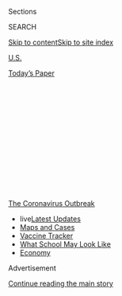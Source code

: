 <div id="app">

<div>

<div>

<div>

<div class="NYTAppHideMasthead css-1q2w90k e1suatyy0">

<div class="section css-ui9rw0 e1suatyy2">

<div class="css-eph4ug er09x8g0">

<div class="css-6n7j50">

</div>

<span class="css-1dv1kvn">Sections</span>

<div class="css-10488qs">

<span class="css-1dv1kvn">SEARCH</span>

</div>

[Skip to content](#site-content)[Skip to site
index](#site-index)

</div>

<div id="masthead-section-label" class="css-1wr3we4 eaxe0e00">

[U.S.](https://www.nytimes3xbfgragh.onion/section/us)

</div>

<div class="css-10698na e1huz5gh0">

</div>

</div>

<div id="masthead-bar-one" class="section hasLinks css-15hmgas e1csuq9d3">

<div class="css-uqyvli e1csuq9d0">

</div>

<div class="css-1uqjmks e1csuq9d1">

</div>

<div class="css-9e9ivx">

[](https://myaccount.nytimes3xbfgragh.onion/auth/login?response_type=cookie&client_id=vi)

</div>

<div class="css-1bvtpon e1csuq9d2">

[Today’s
Paper](https://www.nytimes3xbfgragh.onion/section/todayspaper)

</div>

</div>

</div>

</div>

<div data-aria-hidden="false">

<div id="site-content" data-role="main">

<div>

<div class="css-1aor85t" style="opacity:0.000000001;z-index:-1;visibility:hidden">

<div class="css-1hqnpie">

<div class="css-epjblv">

<span class="css-17xtcya">[U.S.](/section/us)</span><span class="css-x15j1o">|</span><span class="css-fwqvlz">Celebrating
Eid al-Adha Amid a
Pandemic</span>

</div>

<div class="css-k008qs">

<div class="css-1iwv8en">

<span class="css-18z7m18"></span>

<div>

</div>

</div>

<span class="css-1n6z4y">https://nyti.ms/3i21FBH</span>

<div class="css-1705lsu">

<div class="css-4xjgmj">

<div class="css-4skfbu" data-role="toolbar" data-aria-label="Social Media Share buttons, Save button, and Comments Panel with current comment count" data-testid="share-tools">

  - 
  - 
  - 
  - 
    
    <div class="css-6n7j50">
    
    </div>

  - 

</div>

</div>

</div>

</div>

</div>

</div>

<div id="NYT_TOP_BANNER_REGION" class="css-13pd83m">

<div>

<div id="styln-prism-menu-1592847958612" class="section interactive-content interactive-size-medium css-1edisqu">

<div class="css-17ih8de interactive-body">

<div id="scroll-container" class="css-1gj85ro">

[<span class="styln-title-wrap"><span class="css-1pje3qr">The
Coronavirus</span><span class="css-1pje3qr">
Outbreak</span></span>](https://www.nytimes3xbfgragh.onion/news-event/coronavirus?action=click&pgtype=Article&state=default&region=TOP_BANNER&context=storylines_menu)

  - <span class="css-kqxiym" data-emphasize="true">live</span>[Latest
    Updates](https://www.nytimes3xbfgragh.onion/2020/08/01/world/coronavirus-covid-19.html?action=click&pgtype=Article&state=default&region=TOP_BANNER&context=storylines_menu)
  - [Maps and
    Cases](https://www.nytimes3xbfgragh.onion/interactive/2020/us/coronavirus-us-cases.html?action=click&pgtype=Article&state=default&region=TOP_BANNER&context=storylines_menu)
  - [Vaccine
    Tracker](https://www.nytimes3xbfgragh.onion/interactive/2020/science/coronavirus-vaccine-tracker.html?action=click&pgtype=Article&state=default&region=TOP_BANNER&context=storylines_menu)
  - [What School May Look
    Like](https://www.nytimes3xbfgragh.onion/interactive/2020/07/29/us/schools-reopening-coronavirus.html?action=click&pgtype=Article&state=default&region=TOP_BANNER&context=storylines_menu)
  - [Economy](https://www.nytimes3xbfgragh.onion/live/2020/07/31/business/stock-market-today-coronavirus?action=click&pgtype=Article&state=default&region=TOP_BANNER&context=storylines_menu)

</div>

</div>

</div>

</div>

</div>

<div id="top-wrapper" class="css-1sy8kpn">

<div id="top-slug" class="css-l9onyx">

Advertisement

</div>

[Continue reading the main
story](#after-top)

<div class="ad top-wrapper" style="text-align:center;height:100%;display:block;min-height:250px">

<div id="top" class="place-ad" data-position="top" data-size-key="top">

</div>

</div>

<div id="after-top">

</div>

</div>

<div>

<div id="sponsor-wrapper" class="css-1hyfx7x">

<div id="sponsor-slug" class="css-19vbshk">

Supported by

</div>

[Continue reading the main
story](#after-sponsor)

<div id="sponsor" class="ad sponsor-wrapper" style="text-align:center;height:100%;display:block">

</div>

<div id="after-sponsor">

</div>

</div>

<div class="css-186x18t">

Race/Related

</div>

<div class="css-1vkm6nb ehdk2mb0">

# Celebrating Eid al-Adha Amid a Pandemic

</div>

With socially distanced gatherings now the norm, we talked to a few
people about how they planned to celebrate one of Islam’s holiest days.

<div class="css-79elbk" data-testid="photoviewer-wrapper">

<div class="css-z3e15g" data-testid="photoviewer-wrapper-hidden">

</div>

<div class="css-1a48zt4 ehw59r15" data-testid="photoviewer-children">

![<span class="css-16f3y1r e13ogyst0" data-aria-hidden="true">Ahmed
Akbar picks up ice cream from a drive-through at a mosque. Celebrations
of Eid al-Adha were different in this pandemic
year.</span><span class="css-cnj6d5 e1z0qqy90" itemprop="copyrightHolder"><span class="css-1ly73wi e1tej78p0">Credit...</span><span><span>Ali
Lapetina for The New York
Times</span></span></span>](https://static01.graylady3jvrrxbe.onion/images/2020/08/01/us/01racerelated-eid/01racerelated-eid-articleLarge.jpg?quality=75&auto=webp&disable=upscale)

</div>

</div>

<div class="css-18e8msd">

<div class="css-vp77d3 epjyd6m0">

<div class="css-hus3qt ey68jwv0" data-aria-hidden="true">

[![Fahima
Haque](https://static01.graylady3jvrrxbe.onion/images/2020/07/03/reader-center/author-fahima-haque/author-fahima-haque-thumbLarge.png
"Fahima Haque")](https://www.nytimes3xbfgragh.onion/by/fahima-haque)

</div>

<div class="css-1baulvz">

By [<span class="css-1baulvz last-byline" itemprop="name">Fahima
Haque</span>](https://www.nytimes3xbfgragh.onion/by/fahima-haque)

</div>

</div>

  - Aug. 1, 2020, <span class="css-epvm6">12:10 p.m.
    ET</span>

  - 
    
    <div class="css-4xjgmj">
    
    <div class="css-d8bdto" data-role="toolbar" data-aria-label="Social Media Share buttons, Save button, and Comments Panel with current comment count" data-testid="share-tools">
    
      - 
      - 
      - 
      - 
        
        <div class="css-6n7j50">
        
        </div>
    
      - 
    
    </div>
    
    </div>

</div>

</div>

<div class="section meteredContent css-1r7ky0e" name="articleBody" itemprop="articleBody">

<div class="css-1fanzo5 StoryBodyCompanionColumn">

<div class="css-53u6y8">

*\[Race/Related is available as a newsletter.* [*Sign up here to get it
delivered to your
inbox*](https://www.nytimes3xbfgragh.onion/newsletters/race-related)*.\]*

## Celebrating Eid al-Adha

Most countries observed Eid al-Adha on Friday, and so a belated Eid
Mubarak to all who celebrated one of the holiest days in Islam. It is
meant to remind Muslims of their faithfulness to Allah and each other,
through Zakat, one of the five pillars of the religion that focuses on
charity.

The holiday commemorates the story of the Prophet Ibrahim’s devotion to
Allah and his willingness to sacrifice his son Ismail. Allah ultimately
spared Ismail, and instead sacrificed a ram. You might know the story as
Abraham and Isaac, per the Judeo-Christian tradition. This is why Eid
al-Adha is known as the festival of sacrifice and why families slaughter
an animal — often a goat, sheep or a cow — to give to a family in need.

Eid al-Adha also comes right after Hajj, a sacred pilgrimage to Mecca
that is a mandate for Muslims who are able-bodied and can afford the
five-day trip. Usually 2.5 million Muslims make the journey. But this
year, because of the global pandemic, Saudi Arabia [said it would allow
just 1,000](https://www.nytimes3xbfgragh.onion/2020/07/30/world/middleeast/pilgrims-hajj-mecca-coronavirus-pandemic.html)
people, and all from within the
kingdom.

<div id="NYT_MAIN_CONTENT_1_REGION" class="css-9tf9ac">

<div>

<div id="styln-covid-updates-world" class="section interactive-content interactive-size-medium css-1ftcdic">

<div class="css-17ih8de interactive-body">

<div id="styln-briefing-block" data-asset-id="QXJ0aWNsZTpueXQ6Ly9hcnRpY2xlLzhiMjRmNTQ0LWVhMmUtNTlmNC1hMDZiLTM0YWI3YTlmN2E4YQ==">

<div class="briefing-block-header-section">

# [Latest Updates: Global Coronavirus Outbreak](https://www.nytimes3xbfgragh.onion/2020/08/01/world/coronavirus-covid-19.html?action=click&pgtype=Article&state=default&region=MAIN_CONTENT_1&context=storylines_live_updates)

<div class="briefing-block-ts">

Updated 2020-08-01T19:08:55.687Z

</div>

</div>

  - [Top officials work to break impasse over jobless
    benefit.](https://www.nytimes3xbfgragh.onion/2020/08/01/world/coronavirus-covid-19.html?action=click&pgtype=Article&state=default&region=MAIN_CONTENT_1&context=storylines_live_updates#link-3ac56579)
  - [The virus picks up dangerous speed in the Midwest, and in areas
    that had seen
    success.](https://www.nytimes3xbfgragh.onion/2020/08/01/world/coronavirus-covid-19.html?action=click&pgtype=Article&state=default&region=MAIN_CONTENT_1&context=storylines_live_updates#link-8796723)
  - [Thousands in Berlin protest Germany’s coronavirus
    measures.](https://www.nytimes3xbfgragh.onion/2020/08/01/world/coronavirus-covid-19.html?action=click&pgtype=Article&state=default&region=MAIN_CONTENT_1&context=storylines_live_updates#link-25930521)

<div class="briefing-block-footer">

<div class="briefing-block-footer-meta">

[See more
updates](https://www.nytimes3xbfgragh.onion/2020/08/01/world/coronavirus-covid-19.html?action=click&pgtype=Article&state=default&region=MAIN_CONTENT_1&context=storylines_live_updates)

</div>

<div class="briefing-block-briefinglinks">

<span>More live coverage:</span>
[Markets](https://www.nytimes3xbfgragh.onion/live/2020/07/31/business/stock-market-today-coronavirus?action=click&pgtype=Article&state=default&region=MAIN_CONTENT_1&context=storylines_live_updates)

</div>

</div>

</div>

</div>

</div>

</div>

</div>

I’m celebrating — socially distanced — with my parents and one of my
sisters, who lives in the New York City borough of Queens, not far from
our parents and from where I grew up. My dad went to a socially
distanced prayer service in the morning and my mom and I prayed at home.
My mom usually makes a feast — pulao, biryani, kebabs and much more —
but made much less food this year.

</div>

</div>

<div class="css-1fanzo5 StoryBodyCompanionColumn">

<div class="css-53u6y8">

Our pared down celebration got me thinking: How else are American
Muslims observing Eid al-Adha this year? I talked to a few people across
the country about how they planned to celebrate. Here’s what they say
had to say, edited lightly for length and clarity:

**Ahmed Ali Akbar**, a journalist and host of the podcast “See
Something, Say Something,” has been in quarantine in Michigan with his
wife and his father since March.

> We’re going to pray in our house (the local mosque is open but we are
> choosing not to go), my wife, my dad and I on Zoom. We’ll probably
> take a lot of pictures. Dressing up and looking nice is definitely a
> huge part of Eid; it’s a renewal kind of thing.
> 
> We’re going to go to the drive-through — our mosque is doing barbecue
> — and pick up some food. We’re going to do a socially distanced
> picnic and do a socially distanced photo shoot. The other thing I’m
> going to cook is achar gosht (pickled meat stew) because during Eid
> al-Adha meat is a very central part, in a way.

</div>

</div>

<div class="css-79elbk" data-testid="photoviewer-wrapper">

<div class="css-z3e15g" data-testid="photoviewer-wrapper-hidden">

</div>

<div class="css-1a48zt4 ehw59r15" data-testid="photoviewer-children">

![<span class="css-16f3y1r e13ogyst0" data-aria-hidden="true">Ahmed Ali
Akbar and his wife Salimah Mohamed at their Eid al-Adha picnic in
Michigan.</span><span class="css-cnj6d5 e1z0qqy90" itemprop="copyrightHolder"><span class="css-1ly73wi e1tej78p0">Credit...</span><span>Ali
Lapetina for The New York
Times</span></span>](https://static01.graylady3jvrrxbe.onion/images/2020/08/01/us/01racerelated-03/01racerelated-03-articleLarge.jpg?quality=75&auto=webp&disable=upscale)

</div>

</div>

<div class="css-1fanzo5 StoryBodyCompanionColumn">

<div class="css-53u6y8">

> Ever since my mother passed, Eid has changed its meaning. Our mother
> was responsible for a lot of the excitement and cooking. So now that’s
> fallen on me, actually. I called up my dad and I think we decided on
> achar gosht and I have some mango ice cream that I’ve been making out
> of these mangoes that we imported from Pakistan. It will be a
> restrained menu. I think when you compare to both when my mother was
> alive and when there was no quarantine, the expectations have
> simplified.
> 
> This Eid, I’m asking, can I take the spirit of generosity here and try
> to use whatever I have for good? I’m trying to figure what local
> organizations and people I can support.

**Kima Jones**, the founder of a book publicity agency committed to
literature by Black writers and writers of color, lives in Los Angeles
and will be celebrating with her two brothers who have been in
quarantine with her.

> The Eids are two of my favorite holidays. My father was Muslim, and
> growing up, my mother was Southern Baptist; she’s since converted.
> It’s really just all about the food for me. We lived in New York and
> my father would drive to New Jersey and pick up Halal sausage, bean
> pies, in bulk, because there were eight of us children. My father, my
> brothers, my older male cousins, they always slaughtered lamb, sheep,
> and once or twice, cows.
> 
> My father owned a Halal farm during his lifetime. I grew up with him
> going out and sacrificing and cleaning the designated animal. We paid
> Zakat the way that we needed to, but really it was just three or four
> days of extremely good eating. I won’t be sacrificing an animal this
> year because of Covid-19. Whenever I can’t get meat, either I can’t do
> it myself or if a family member can’t, I try to order from Honest
> Chops, a Halal meat market in Manhattan. You can actually buy an
> animal and donate it to a family and they will do the ritual for you
> and get the meat cleaned, packaged and shipped out.
> 
> This year in the pandemic, I’m going to do our Eid prayers here at the
> house. We’re going to cook five or six courses, which I know sounds
> like a lot, but I come from a big family and so I’m used to very big
> portions. We’re going to have lamb, red snapper, something with
> shrimp, a vegetable, grill some corn, make a fruit
salad.

</div>

</div>

<div class="css-79elbk" data-testid="photoviewer-wrapper">

<div class="css-z3e15g" data-testid="photoviewer-wrapper-hidden">

</div>

<div class="css-1a48zt4 ehw59r15" data-testid="photoviewer-children">

<div class="css-1xdhyk6 erfvjey0">

<span class="css-1ly73wi e1tej78p0">Image</span>

<div class="css-zjzyr8">

<div data-testid="lazyimage-container" style="height:531.6666666666667px">

</div>

</div>

</div>

<span class="css-16f3y1r e13ogyst0" data-aria-hidden="true">Like many
Muslims across America, Ms. Jones planned to celebrate Eid al-Adha at
home. She prepared several dishes for her and her two
brothers.</span><span class="css-cnj6d5 e1z0qqy90" itemprop="copyrightHolder"><span class="css-1ly73wi e1tej78p0">Credit...</span><span>Philip
Cheung for The New York Times</span></span>

</div>

</div>

<div class="css-1fanzo5 StoryBodyCompanionColumn">

<div class="css-53u6y8">

> There are two major ways that I try to look at time, and I measure it
> for my birthday to my birthday, like it’s my own personal calendar
> year, but I also measure progress, Eid to Eid, Ramadan to Ramadan. In
> addition to having material resolutions, to-do lists or goals, I also
> have my spiritual resolutions and I want to make sure that I’m
> checking in with myself each Ramadan, whether that is to learn a new
> Surah, whether that is to finally memorize the 99 names of Allah,
> whatever the thing is.
> 
> Eid al-Adha also specifically makes me think, what is my divine
> assignment? What have I been asked to do? Am I doing it? Am I doing it
> in a way that’s a reflection of what’s the best for me, what’s best
> for the people that I serve? It really makes me sit with myself,
> course correct and be self-aware. The story of Ibrahim is forcing us
> to check in with ourselves, and the quarantine is forcing us to check
> in with ourselves, our friends, our family more often.

**Shahana Hanif**, is running for a seat on the New York City Council to
represent District 39 in Brooklyn. She lives with her parents in the
Kensington neighborhood of Brooklyn.

> Kensington is quite festive because it’s one of the largest
> Bangladeshi-Muslim enclaves in our city. The circumstances of
> celebration during this moment are hard because of not being able to
> be as mobile as I’d want to be. Having been born and raised in the
> diaspora, we’ve built traditions that are rooted in going away or
> traveling about and taking on the outdoors. But I don’t think that
> component will be gone, like one thing that we do always is go to our
> local hookah spot and that’s still on the agenda. They have outdoor
> hookah, and so we’re continuing that.
> 
> Eid is very low key in my household. For my family, it’s making sure
> that family back home (in Bangladesh) have what they need to celebrate
> and making sure that the financial contributions are met in both of my
> parents’ hometowns.

</div>

</div>

<div>

</div>

<div class="css-1fanzo5 StoryBodyCompanionColumn">

<div class="css-53u6y8">

### **Invite your friends.**

Invite someone to subscribe to the
[Race/Related](https://www.nytimes3xbfgragh.onion/newsletters/race-related?te=1&nl=race-related&emc=edit_rr_20190628)
newsletter. Or email your thoughts and suggestions to
racerelated@NYTimes.com.

### **Want more Race/Related?**

[Follow us on Instagram](http://instagram.com/racerelatednyt), where we
continue the conversation about race through visuals.

</div>

</div>

</div>

<div>

</div>

<div>

</div>

<div>

</div>

<div>

<div id="bottom-wrapper" class="css-1ede5it">

<div id="bottom-slug" class="css-l9onyx">

Advertisement

</div>

[Continue reading the main
story](#after-bottom)

<div id="bottom" class="ad bottom-wrapper" style="text-align:center;height:100%;display:block;min-height:90px">

</div>

<div id="after-bottom">

</div>

</div>

</div>

</div>

</div>

## Site Index

<div>

</div>

## Site Information Navigation

  - [© <span>2020</span> <span>The New York Times
    Company</span>](https://help.nytimes3xbfgragh.onion/hc/en-us/articles/115014792127-Copyright-notice)

<!-- end list -->

  - [NYTCo](https://www.nytco.com/)
  - [Contact
    Us](https://help.nytimes3xbfgragh.onion/hc/en-us/articles/115015385887-Contact-Us)
  - [Work with us](https://www.nytco.com/careers/)
  - [Advertise](https://nytmediakit.com/)
  - [T Brand Studio](http://www.tbrandstudio.com/)
  - [Your Ad
    Choices](https://www.nytimes3xbfgragh.onion/privacy/cookie-policy#how-do-i-manage-trackers)
  - [Privacy](https://www.nytimes3xbfgragh.onion/privacy)
  - [Terms of
    Service](https://help.nytimes3xbfgragh.onion/hc/en-us/articles/115014893428-Terms-of-service)
  - [Terms of
    Sale](https://help.nytimes3xbfgragh.onion/hc/en-us/articles/115014893968-Terms-of-sale)
  - [Site
    Map](https://spiderbites.nytimes3xbfgragh.onion)
  - [Help](https://help.nytimes3xbfgragh.onion/hc/en-us)
  - [Subscriptions](https://www.nytimes3xbfgragh.onion/subscription?campaignId=37WXW)

</div>

</div>

</div>

</div>
